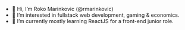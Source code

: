 - 👋 Hi, I’m Roko Marinkovic (@rmarinkovic)
- 👀 I’m interested in fullstack web development, gaming & economics.
- 🌱 I’m currently mostly learning ReactJS for a front-end junior role.

<!---
rmarinkovic/rmarinkovic is a ✨ special ✨ repository because its `README.md` (this file) appears on your GitHub profile.
You can click the Preview link to take a look at your changes.
- 💞️ I’m looking to collaborate on ...
- 📫 How to reach me ...

--->
